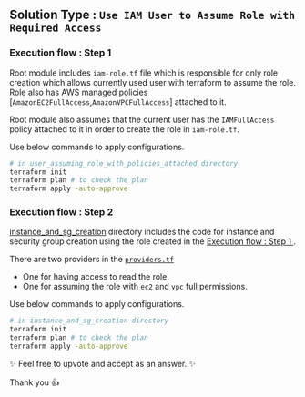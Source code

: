 ## Solution Type : `Use IAM User to Assume Role with Required Access`

### Execution flow : Step 1

Root module includes `iam-role.tf` file which is responsible for only role creation which allows currently used user with terraform to assume the role. Role also has AWS managed policies [`AmazonEC2FullAccess`,`AmazonVPCFullAccess`] attached to it.

Root module also assumes that the current user has the `IAMFullAccess` policy attached to it in order to create the  role in `iam-role.tf`.

Use below commands to apply configurations.
```bash
# in user_assuming_role_with_policies_attached directory
terraform init 
terraform plan # to check the plan
terraform apply -auto-approve
```
### Execution flow : Step 2

[instance_and_sg_creation](./instance_and_sg_creation) directory includes the code for instance and security group creation using the role created in the [Execution flow : Step 1 ](#execution-flow--step-1). 

There are two providers in the [`providers.tf`](./instance_and_sg_creation/providers.tf)

- One for having access to read the role.
- One for assuming the role with `ec2` and `vpc` full permissions.

Use below commands to apply configurations.
```bash
# in instance_and_sg_creation directory
terraform init 
terraform plan # to check the plan
terraform apply -auto-approve
```

:sparkles: Feel free to upvote and accept as an answer. :sparkles:

Thank you :thumbsup: